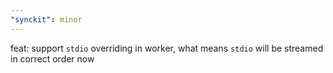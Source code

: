 ```yaml
---
"synckit": minor
---
```


feat: support `stdio` overriding in worker, what means `stdio` will be streamed in correct order now
